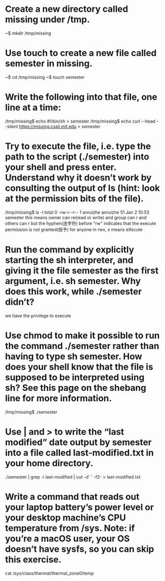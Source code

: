 # Create a new directory called missing under /tmp.
  ~$ mkdir /tmp/missing
# Use touch to create a new file called semester in missing.
  ~$ cd /tmp/missing
  ~$ touch semester
# Write the following into that file, one line at a time:
  /tmp/missing$ echo #!/bin/sh > semester
  /tmp/missing$ echo curl --head --silent https://missing.csail.mit.edu > semester
# Try to execute the file, i.e. type the path to the script (./semester) into your shell and press enter. Understand why it doesn’t work by consulting the output of ls (hint: look at the permission bits of the file).
  /tmp/missing$ ls -l
  total 0
  -rw-r--r-- 1 anruizhe anruizhe 51 Jan  2 10:53 semester
  this means owner can re(read or write) and group can r and others can r 
  but the hyphen(连字符) before "rw" indicates that the execute permission is not granted(授予) for anyone
  in rwx, x means eXecute
# Run the command by explicitly starting the sh interpreter, and giving it the file semester as the first argument, i.e. sh semester. Why does this work, while ./semester didn’t?
  we have the privilege to execute
# Use chmod to make it possible to run the command ./semester rather than having to type sh semester. How does your shell know that the file is supposed to be interpreted using sh? See this page on the shebang line for more information.
  /tmp/missing$ ./semester
# Use | and > to write the “last modified” date output by semester into a file called last-modified.txt in your home directory.
  ./semester | grep -i last-modified | cut -d' ' -f2- > last-modified.txt
# Write a command that reads out your laptop battery’s power level or your desktop machine’s CPU temperature from /sys. Note: if you’re a macOS user, your OS doesn’t have sysfs, so you can skip this exercise.
  cat /sys/class/thermal/thermal_zone0/temp
